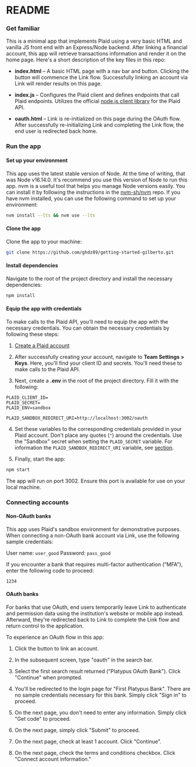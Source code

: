 # README

### Get familiar

This is a minimal app that implements Plaid using a very basic HTML and vanilla JS front end with an Express/Node backend. After linking a financial account, this app will retrieve transactions information and render it on the home page. Here's a short description of the key files in this repo:

- **index.html** – A basic HTML page with a nav bar and button. Clicking the button will commence the Link flow. Successfully linking an account via Link will render results on this page.

- **index.js** – Configures the Plaid client and defines endpoints that call Plaid endpoints. Utilizes the official [node.js client library](https://github.com/plaid/plaid-node) for the Plaid API.

- **oauth.html** – Link is re-initialized on this page during the OAuth flow. After successfully re-initializing Link and completing the Link flow, the end user is redirected back home.


### Run the app

#### Set up your environment

This app uses the latest stable version of Node. At the time of writing, that was Node v16.14.0. It's recommend you use this version of Node to run this app. nvm is a useful tool that helps you manage Node versions easily. You can install it by following the instructions in the [nvm-sh/nvm](https://github.com/nvm-sh/nvm#installing-and-updating) repo. If you have nvm installed, you can use the following command to set up your environment:

```bash
nvm install --lts && nvm use --lts
```

#### Clone the app

Clone the app to your machine:

```bash
git clone https://github.com/ghdz89/getting-started-gilberto.git
```

#### Install dependencies

Navigate to the root of the project directory and install the necessary dependencies:

```bash
npm install
```

#### Equip the app with credentials

To make calls to the Plaid API, you'll need to equip the app with the necessary credentials. You can obtain the necessary credentials by following these steps:

1. [Create a Plaid account](https://dashboard.plaid.com/signup?email=&referrer_url=)

2. After successfully creating your account, navigate to **Team Settings > Keys**. Here, you'll find your client ID and secrets. You'll need these to make calls to the Plaid API.

3. Next, create a **.env** in the root of the project directory. Fill it with the following:

```
PLAID_CLIENT_ID=
PLAID_SECRET=
PLAID_ENV=sandbox

PLAID_SANDBOX_REDIRECT_URI=http://localhost:3002/oauth
```

4. Set these variables to the corresponding credentials provided in your Plaid account. Don't place any quotes (`"`) around the credentials. Use the "Sandbox" secret when setting the `PLAID_SECRET` variable. For information the `PLAID_SANDBOX_REDIRECT_URI` variable, see [section](...).


5. Finally, start the app:

```bash
npm start
```

The app will run on port 3002. Ensure this port is available for use on your local machine.

### Connecting accounts

#### Non-OAuth banks

This app uses Plaid's sandbox environment for demonstrative purposes. When connecting a non-OAuth bank account via Link, use the following sample credentials:

User name: `user_good`
Password: `pass_good`

If you encounter a bank that requires multi-factor authentication ("MFA"), enter the following code to proceed:

`1234`

#### OAuth banks

For banks that use OAuth, end users temporarily leave Link to authenticate and permission data using the institution's website or mobile app instead. Afterward, they're redirected back to Link to complete the Link flow and return control to the application.

To experience an OAuth flow in this app:

1. Click the button to link an account.

2. In the subsequent screen, type "oauth" in the search bar. 

3. Select the first search result returned ("Platypus OAuth Bank"). Click "Continue" when prompted.

4. You'll be redirected to the login page for "First Platypus Bank". There are no sample credentials necessary for this bank. Simply click "Sign in" to proceed.

5. On the next page, you don't need to enter any information. Simply click "Get code" to proceed.

6. On the next page, simply click "Submit" to proceed.

7. On the next page, check at least 1 account. Click "Continue".

8. On the next page, check the terms and conditions checkbox. Click "Connect account information."